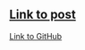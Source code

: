 [Link to post](https://www.learndatasci.com/tutorials/python-pandas-tutorial-complete-introduction-for-beginners/)
---
[Link to GitHub](https://github.com/LearnDataSci/article-resources/tree/master/Python%20Pandas%20Tutorial%20A%20Complete%20Introduction%20for%20Beginners)
